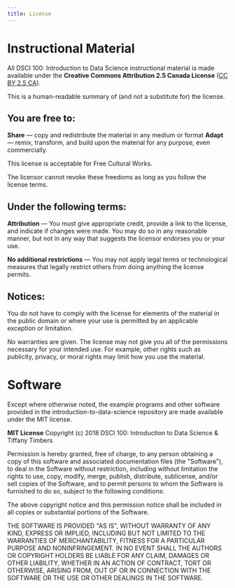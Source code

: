```yaml
---
title: License
---
```


# Instructional Material

All DSCI 100: Introduction to Data Science instructional material is made
available under the **Creative Commons Attribution 2.5 Canada License** ([CC BY 2.5 CA](https://creativecommons.org/licenses/by/2.5/ca/)). 

This is a human-readable summary of (and not a substitute for) the license.

## You are free to:
**Share** — copy and redistribute the material in any medium or format
**Adapt** — remix, transform, and build upon the material for any purpose, even commercially.
 
This license is acceptable for Free Cultural Works.

The licensor cannot revoke these freedoms as long as you follow the license terms.

## Under the following terms:

**Attribution** — You must give appropriate credit, provide a link to the
license, and indicate if changes were made. You may do so in any reasonable
manner, but not in any way that suggests the licensor endorses you or your use.

**No additional restrictions** — You may not apply legal terms or technological
measures that legally restrict others from doing anything the license permits.

## Notices:

You do not have to comply with the license for elements of the material in the
public domain or where your use is permitted by an applicable exception or
limitation.

No warranties are given. The license may not give you all of the permissions
necessary for your intended use. For example, other rights such as publicity,
privacy, or moral rights may limit how you use the material.

# Software

Except where otherwise noted, the example programs and other software provided
in the introduction-to-data-science repository are made available under the MIT
license.

**MIT License**
Copyright (c) 2018 DSCI 100: Introduction to Data Science & Tiffany Timbers

Permission is hereby granted, free of charge, to any person obtaining a copy
of this software and associated documentation files (the "Software"), to deal
in the Software without restriction, including without limitation the rights
to use, copy, modify, merge, publish, distribute, sublicense, and/or sell
copies of the Software, and to permit persons to whom the Software is
furnished to do so, subject to the following conditions:

The above copyright notice and this permission notice shall be included in all
copies or substantial portions of the Software.

THE SOFTWARE IS PROVIDED "AS IS", WITHOUT WARRANTY OF ANY KIND, EXPRESS OR
IMPLIED, INCLUDING BUT NOT LIMITED TO THE WARRANTIES OF MERCHANTABILITY,
FITNESS FOR A PARTICULAR PURPOSE AND NONINFRINGEMENT. IN NO EVENT SHALL THE
AUTHORS OR COPYRIGHT HOLDERS BE LIABLE FOR ANY CLAIM, DAMAGES OR OTHER
LIABILITY, WHETHER IN AN ACTION OF CONTRACT, TORT OR OTHERWISE, ARISING FROM,
OUT OF OR IN CONNECTION WITH THE SOFTWARE OR THE USE OR OTHER DEALINGS IN THE
SOFTWARE.
